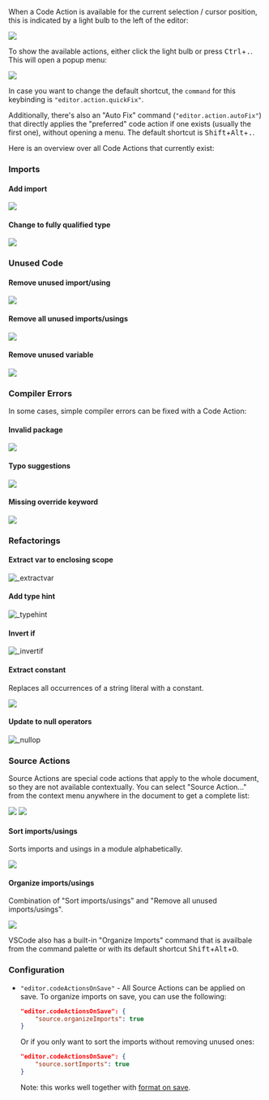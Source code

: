 When a Code Action is available for the current selection / cursor position, this is indicated by a light bulb to the left of the editor:

![](images/code-actions/light-bulb.png)

To show the available actions, either click the light bulb or press <kbd>Ctrl</kbd>+<kbd>.</kbd>. This will open a popup menu:

![](images/code-actions/popup.png)

In case you want to change the default shortcut, the `command` for this keybinding is `"editor.action.quickFix"`.

Additionally, there's also an "Auto Fix" command (`"editor.action.autoFix"`) that directly applies the "preferred" code action if one exists (usually the first one), without opening a menu. The default shortcut is <kbd>Shift</kbd>+<kbd>Alt</kbd>+<kbd>.</kbd>.

Here is an overview over all Code Actions that currently exist:

### Imports

#### Add import

![](images/code-actions/add-import_.gif)

#### Change to fully qualified type

![](images/code-actions/fully-qualified_.gif)

### Unused Code

#### Remove unused import/using

![](images/code-actions/unused-import_.gif)

#### Remove all unused imports/usings

![](images/code-actions/unused-imports_.gif)

#### Remove unused variable

![](images/code-actions/unused-var_.gif)

### Compiler Errors

In some cases, simple compiler errors can be fixed with a Code Action:

#### Invalid package

![](images/code-actions/invalid-package_.gif)

#### Typo suggestions

![](images/code-actions/typo-suggestion_.gif)

#### Missing override keyword

![](images/code-actions/missing-override-keyword.gif)

### Refactorings

#### Extract var to enclosing scope

![_extractvar](https://github.com/vshaxe/vshaxe/assets/8753432/469c8766-09ad-429b-a598-1379f5a4cd05)

#### Add type hint

![_typehint](https://github.com/vshaxe/vshaxe/assets/8753432/cfb7a852-71d3-4b7c-a886-7c9797fcafa1)


#### Invert if

![_invertif](https://github.com/vshaxe/vshaxe/assets/8753432/20ebe36c-92e6-4ba5-aeb0-7ca69abab0f2)


#### Extract constant

Replaces all occurrences of a string literal with a constant.

![](images/code-actions/extract-constant.gif)

#### Update to null operators

![_nullop](https://github.com/vshaxe/vshaxe/assets/8753432/2e6bf866-f91d-4f29-be1b-4ab13317d291)


### Source Actions

Source Actions are special code actions that apply to the whole document, so they are not available contextually. You can select "Source Action..." from the context menu anywhere in the document to get a complete list:

![](images/code-actions/source-actions-1.png)
![](images/code-actions/source-actions-2.png)

#### Sort imports/usings

Sorts imports and usings in a module alphabetically.

![](images/code-actions/sort-imports.gif)

#### Organize imports/usings

Combination of "Sort imports/usings" and "Remove all unused imports/usings".

![](images/code-actions/organize-imports.gif)

VSCode also has a built-in "Organize Imports" command that is availbale from the command palette or with its default shortcut <kbd>Shift</kbd>+<kbd>Alt</kbd>+<kbd>O</kbd>.

### Configuration

- `"editor.codeActionsOnSave"` - All Source Actions can be applied on save. To organize imports on save, you can use the following:
	
	```json
	"editor.codeActionsOnSave": {
		"source.organizeImports": true
	}
	```

	Or if you only want to sort the imports without removing unused ones:

	```json
	"editor.codeActionsOnSave": {
		"source.sortImports": true
	}
	```

	Note: this works well together with [format on save](https://github.com/vshaxe/vshaxe/wiki/Formatting).
